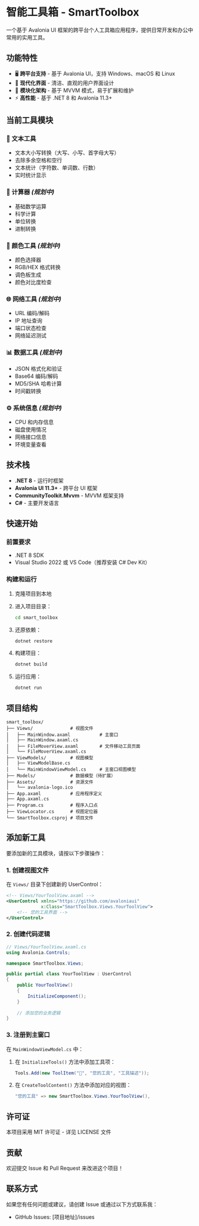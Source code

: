 # 智能工具箱 - SmartToolbox

一个基于 Avalonia UI 框架的跨平台个人工具箱应用程序，提供日常开发和办公中常用的实用工具。

## 功能特性

- 🖥️ **跨平台支持** - 基于 Avalonia UI，支持 Windows、macOS 和 Linux
- 🎨 **现代化界面** - 清洁、直观的用户界面设计
- 🧩 **模块化架构** - 基于 MVVM 模式，易于扩展和维护
- ⚡ **高性能** - 基于 .NET 8 和 Avalonia 11.3+

## 当前工具模块

### 📄 文本工具
- 文本大小写转换（大写、小写、首字母大写）
- 去除多余空格和空行
- 文本统计（字符数、单词数、行数）
- 实时统计显示

### 🔢 计算器 *(规划中)*
- 基础数学运算
- 科学计算
- 单位转换
- 进制转换

### 🎨 颜色工具 *(规划中)*
- 颜色选择器
- RGB/HEX 格式转换
- 调色板生成
- 颜色对比度检查

### 🌐 网络工具 *(规划中)*
- URL 编码/解码
- IP 地址查询
- 端口状态检查
- 网络延迟测试

### 📊 数据工具 *(规划中)*
- JSON 格式化和验证
- Base64 编码/解码
- MD5/SHA 哈希计算
- 时间戳转换

### ⚙️ 系统信息 *(规划中)*
- CPU 和内存信息
- 磁盘使用情况
- 网络接口信息
- 环境变量查看

## 技术栈

- **.NET 8** - 运行时框架
- **Avalonia UI 11.3+** - 跨平台 UI 框架
- **CommunityToolkit.Mvvm** - MVVM 框架支持
- **C#** - 主要开发语言

## 快速开始

### 前置要求
- .NET 8 SDK
- Visual Studio 2022 或 VS Code（推荐安装 C# Dev Kit）

### 构建和运行

1. 克隆项目到本地
2. 进入项目目录：
   ```bash
   cd smart_toolbox
   ```

3. 还原依赖：
   ```bash
   dotnet restore
   ```

4. 构建项目：
   ```bash
   dotnet build
   ```

5. 运行应用：
   ```bash
   dotnet run
   ```

## 项目结构

```
smart_toolbox/
├── Views/              # 视图文件
│   ├── MainWindow.axaml           # 主窗口
│   ├── MainWindow.axaml.cs
│   ├── FileMoverView.axaml        # 文件移动工具页面
│   └── FileMoverView.axaml.cs
├── ViewModels/         # 视图模型
│   ├── ViewModelBase.cs
│   └── MainWindowViewModel.cs     # 主窗口视图模型
├── Models/             # 数据模型（待扩展）
├── Assets/             # 资源文件
│   └── avalonia-logo.ico
├── App.axaml           # 应用程序定义
├── App.axaml.cs
├── Program.cs          # 程序入口点
├── ViewLocator.cs      # 视图定位器
└── SmartToolbox.csproj # 项目文件
```

## 添加新工具

要添加新的工具模块，请按以下步骤操作：

### 1. 创建视图文件
在 `Views/` 目录下创建新的 UserControl：
```xml
<!-- Views/YourToolView.axaml -->
<UserControl xmlns="https://github.com/avaloniaui"
             x:Class="SmartToolbox.Views.YourToolView">
    <!-- 您的工具界面 -->
</UserControl>
```

### 2. 创建代码逻辑
```csharp
// Views/YourToolView.axaml.cs
using Avalonia.Controls;

namespace SmartToolbox.Views;

public partial class YourToolView : UserControl
{
    public YourToolView()
    {
        InitializeComponent();
    }
    
    // 添加您的业务逻辑
}
```

### 3. 注册到主窗口
在 `MainWindowViewModel.cs` 中：

1. 在 `InitializeTools()` 方法中添加工具项：
   ```csharp
   Tools.Add(new ToolItem("🔧", "您的工具", "工具描述"));
   ```

2. 在 `CreateToolContent()` 方法中添加对应的视图：
   ```csharp
   "您的工具" => new SmartToolbox.Views.YourToolView(),
   ```

## 许可证

本项目采用 MIT 许可证 - 详见 LICENSE 文件

## 贡献

欢迎提交 Issue 和 Pull Request 来改进这个项目！

## 联系方式

如果您有任何问题或建议，请创建 Issue 或通过以下方式联系我：

- GitHub Issues: [项目地址]/issues 